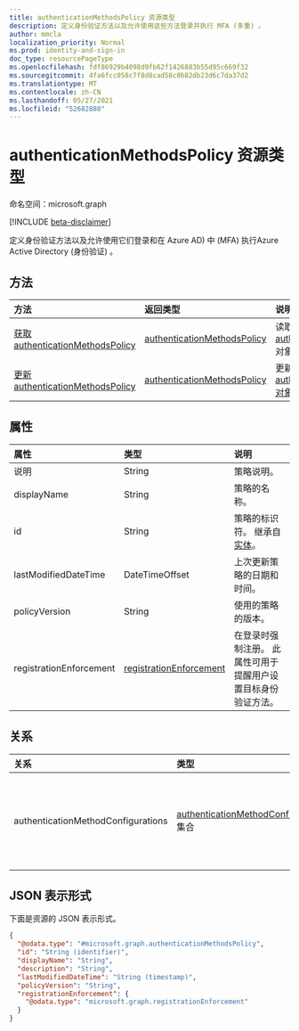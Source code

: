 ```yaml
---
title: authenticationMethodsPolicy 资源类型
description: 定义身份验证方法以及允许使用这些方法登录并执行 MFA (多重) 。
author: mmcla
localization_priority: Normal
ms.prod: identity-and-sign-in
doc_type: resourcePageType
ms.openlocfilehash: fdf86929b4098d9fb62f1426883b55d95c669f32
ms.sourcegitcommit: 4fa6fcc058c7f8d8cad58c0b82db23d6c7da37d2
ms.translationtype: MT
ms.contentlocale: zh-CN
ms.lasthandoff: 05/27/2021
ms.locfileid: "52682880"
---
```

# <a name="authenticationmethodspolicy-resource-type"></a>authenticationMethodsPolicy 资源类型

命名空间：microsoft.graph

[!INCLUDE [beta-disclaimer](../../includes/beta-disclaimer.md)]

定义身份验证方法以及允许使用它们登录和在 Azure AD) 中 (MFA) 执行Azure Active Directory (身份验证) 。

## <a name="methods"></a>方法
|方法|返回类型|说明|
|:---|:---|:---|
|[获取 authenticationMethodsPolicy](../api/authenticationmethodspolicy-get.md)|[authenticationMethodsPolicy](../resources/authenticationmethodspolicy.md)|读取 [authenticationMethodsPolicy](../resources/authenticationmethodspolicy.md) 对象的属性和关系。|
|[更新 authenticationMethodsPolicy](../api/authenticationmethodspolicy-update.md)|[authenticationMethodsPolicy](../resources/authenticationmethodspolicy.md)|更新 [authenticationMethodsPolicy 对象](../resources/authenticationmethodspolicy.md) 的属性。|

## <a name="properties"></a>属性
|属性|类型|说明|
|:---|:---|:---|
|说明|String|策略说明。|
|displayName|String|策略的名称。|
|id|String|策略的标识符。 继承自 [实体](../resources/entity.md)。|
|lastModifiedDateTime|DateTimeOffset|上次更新策略的日期和时间。|
|policyVersion|String|使用的策略的版本。|
|registrationEnforcement|[registrationEnforcement](../resources/registrationenforcement.md)|在登录时强制注册。 此属性可用于提醒用户设置目标身份验证方法。|

## <a name="relationships"></a>关系
|关系|类型|说明|
|:---|:---|:---|
|authenticationMethodConfigurations|[authenticationMethodConfiguration](../resources/authenticationmethodconfiguration.md) 集合|表示每个身份验证方法的设置。|

## <a name="json-representation"></a>JSON 表示形式
下面是资源的 JSON 表示形式。
<!-- {
  "blockType": "resource",
  "keyProperty": "id",
  "@odata.type": "microsoft.graph.authenticationMethodsPolicy",
  "baseType": "microsoft.graph.entity",
  "openType": false
}
-->
``` json
{
  "@odata.type": "#microsoft.graph.authenticationMethodsPolicy",
  "id": "String (identifier)",
  "displayName": "String",
  "description": "String",
  "lastModifiedDateTime": "String (timestamp)",
  "policyVersion": "String",
  "registrationEnforcement": {
    "@odata.type": "microsoft.graph.registrationEnforcement"
  } 
}
```

